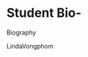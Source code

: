 # Student Bio-
Biography 
<DOCTYPE html>
  <html lang="en">
    <head>
      <meta charset="utf-8">
    LindaVongphom
      
